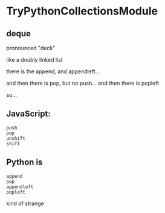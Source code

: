# TryPythonCollectionsModule


## deque

pronounced "deck"

like a doubly linked list

there is the append, and appendleft...

and then there is pop, but no push...
and then there is popleft

so...

## JavaScript:

    push
    pop
    unshift
    shift

## Python is

    append
    pop
    appendleft
    popleft

kind of strange
